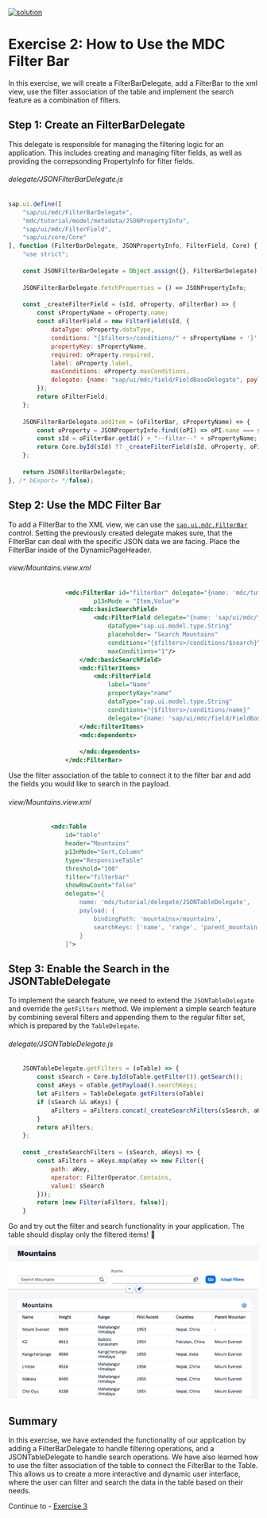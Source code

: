 [![solution](https://flat.badgen.net/badge/solution/available/green?icon=github)](webapp)
# Exercise 2: How to Use the MDC Filter Bar
In this exercise, we will create a FilterBarDelegate, add a FilterBar to the xml view, use the filter association of the table and implement the search feature as a combination of filters.
## Step 1: Create an FilterBarDelegate
This delegate is responsible for managing the filtering logic for an application. This includes creating and managing filter fields, as well as providing the correpsonding PropertyInfo for filter fields.
###### delegate/JSONFilterBarDelegate.js
```javascript
sap.ui.define([
	"sap/ui/mdc/FilterBarDelegate",
	"mdc/tutorial/model/metadata/JSONPropertyInfo",
	"sap/ui/mdc/FilterField",
	"sap/ui/core/Core"
], function (FilterBarDelegate, JSONPropertyInfo, FilterField, Core) {
	"use strict";

	const JSONFilterBarDelegate = Object.assign({}, FilterBarDelegate);

	JSONFilterBarDelegate.fetchProperties = () => JSONPropertyInfo;

	const _createFilterField = (sId, oProperty, oFilterBar) => {
		const sPropertyName = oProperty.name;
		const oFilterField = new FilterField(sId, {
			dataType: oProperty.dataType,
			conditions: "{$filters>/conditions/" + sPropertyName + '}',
			propertyKey: sPropertyName,
			required: oProperty.required,
			label: oProperty.label,
			maxConditions: oProperty.maxConditions,
			delegate: {name: "sap/ui/mdc/field/FieldBaseDelegate", payload: {}}
		});
		return oFilterField;
	};

	JSONFilterBarDelegate.addItem = (oFilterBar, sPropertyName) => {
		const oProperty = JSONPropertyInfo.find((oPI) => oPI.name === sPropertyName);
		const sId = oFilterBar.getId() + "--filter--" + sPropertyName;
		return Core.byId(sId) ?? _createFilterField(sId, oProperty, oFilterBar);
	};

	return JSONFilterBarDelegate;
}, /* bExport= */false);
```

## Step 2: Use the MDC Filter Bar
To add a FilterBar to the XML view, we can use the [`sap.ui.mdc.FilterBar`](https://sdk.openui5.org/api/sap.ui.mdc.FilterBar) control. Setting the previously created delegate makes sure, that the FilterBar can deal with the specific JSON data we are facing. Place the FilterBar inside of the DynamicPageHeader.
###### view/Mountains.view.xml
```xml
				<mdc:FilterBar id="filterbar" delegate="{name: 'mdc/tutorial/delegate/JSONFilterBarDelegate'}"
						p13nMode = "Item,Value">
					<mdc:basicSearchField>
						<mdc:FilterField delegate="{name: 'sap/ui/mdc/field/FieldBaseDelegate'}"
							dataType="sap.ui.model.type.String"
							placeholder= "Search Mountains"
							conditions="{$filters>/conditions/$search}"
							maxConditions="1"/>
					</mdc:basicSearchField>
					<mdc:filterItems>
						<mdc:FilterField
							label="Name"
							propertyKey="name"
							dataType="sap.ui.model.type.String"
							conditions="{$filters>/conditions/name}"
							delegate="{name: 'sap/ui/mdc/field/FieldBaseDelegate'}"/>
					</mdc:filterItems>
					<mdc:dependents>

					</mdc:dependents>
				</mdc:FilterBar>
```

Use the filter association of the table to connect it to the filter bar and add the fields you would like to search in the payload.
###### view/Mountains.view.xml
```xml
			<mdc:Table
				id="table"
				header="Mountains"
				p13nMode="Sort,Column"
				type="ResponsiveTable"
				threshold="100"
				filter="filterbar"
				showRowCount="false"
				delegate="{
					name: 'mdc/tutorial/delegate/JSONTableDelegate',
					payload: {
						bindingPath: 'mountains>/mountains',
						searchKeys: ['name', 'range', 'parent_mountain', 'countries']
					}
				}">
```

## Step 3: Enable the Search in the JSONTableDelegate
To implement the search feature, we need to extend the `JSONTableDelegate` and override the `getFilters` method. We implement a simple search feature by combining several filters and appending them to the regular filter set, which is prepared by the `TableDelegate`.
###### delegate/JSONTableDelegate.js
```javascript
	JSONTableDelegate.getFilters = (oTable) => {
		const sSearch = Core.byId(oTable.getFilter()).getSearch();
		const aKeys = oTable.getPayload().searchKeys;
		let aFilters = TableDelegate.getFilters(oTable)
		if (sSearch && aKeys) {
			aFilters = aFilters.concat(_createSearchFilters(sSearch, aKeys));
		}
		return aFilters;
	};

	const _createSearchFilters = (sSearch, aKeys) => {
		const aFilters = aKeys.map(aKey => new Filter({
			path: aKey,
			operator: FilterOperator.Contains,
			value1: sSearch
		}));
		return [new Filter(aFilters, false)];
	}
```
Go and try out the filter and search functionality in your application. The table should display only the filtered items! 🙌

![Exercise 2 Result](ex2.png)

## Summary
In this exercise, we have extended the functionality of our application by adding a FilterBarDelegate to handle filtering operations, and a JSONTableDelegate to handle search operations. We have also learned how to use the filter association of the table to connect the FilterBar to the Table. This allows us to create a more interactive and dynamic user interface, where the user can filter and search the data in the table based on their needs.

Continue to - [Exercise 3](../ex3/readme.md)